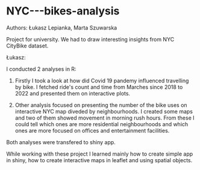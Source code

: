 # NYC---bikes-analysis

Authors: Łukasz Lepianka, Marta Szuwarska

Project for university. We had to draw interesting insights from
NYC CityBike dataset.

Łukasz:

I conducted 2 analyses in R:
1. Firstly I took a look at
how did Covid 19 pandemy influenced
travelling by bike. I fetched ride's count and time
from Marches since 2018 to 2022 and presented
them on interactive plots.

2. Other analysis focused on presenting the
number of the bike uses on interactive NYC map
diveded by neighbourhoods.
I created some maps and two of them showed movement
in morning rush hours. From these I could tell which
ones are more residential neighbourhoods and which
ones are more focused on offices and entertainment facilities.

Both analyses were transfered to shiny app.

While working with these project I learned mainly how to create
simple app in shiny, how to create interactive maps in leaflet
and using spatial objects.
